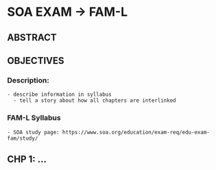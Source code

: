 # SOA EXAM -> FAM-L

## ABSTRACT

## OBJECTIVES

  ### Description:
    - describe information in syllabus
      - tell a story about how all chapters are interlinked
  
  ### FAM-L Syllabus
    - SOA study page: https://www.soa.org/education/exam-req/edu-exam-fam/study/
    
## CHP 1: ...
